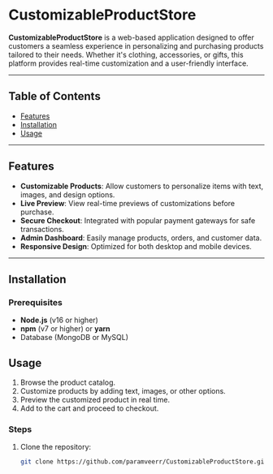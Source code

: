 # CustomizableProductStore

**CustomizableProductStore** is a web-based application designed to offer customers a seamless experience in personalizing and purchasing products tailored to their needs. Whether it's clothing, accessories, or gifts, this platform provides real-time customization and a user-friendly interface.

---

## Table of Contents

- [Features](#features)
- [Installation](#installation)
- [Usage](#usage)
---

## Features

- **Customizable Products**: Allow customers to personalize items with text, images, and design options.
- **Live Preview**: View real-time previews of customizations before purchase.
- **Secure Checkout**: Integrated with popular payment gateways for safe transactions.
- **Admin Dashboard**: Easily manage products, orders, and customer data.
- **Responsive Design**: Optimized for both desktop and mobile devices.

---

## Installation

### Prerequisites
- **Node.js** (v16 or higher)
- **npm** (v7 or higher) or **yarn**
- Database (MongoDB or MySQL)

## Usage
1. Browse the product catalog.
2. Customize products by adding text, images, or other options.
3. Preview the customized product in real time.
4. Add to the cart and proceed to checkout.

### Steps

1. Clone the repository:
   ```bash
   git clone https://github.com/paramveerr/CustomizableProductStore.git
